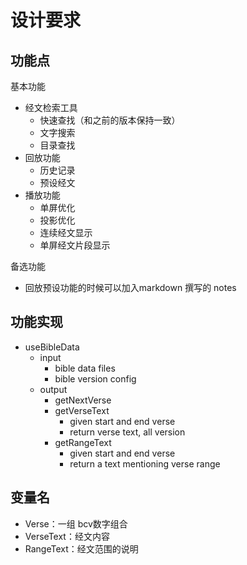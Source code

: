 # 设计要求

## 功能点

基本功能
- 经文检索工具
    - 快速查找（和之前的版本保持一致）
    - 文字搜索
    - 目录查找
- 回放功能
    - 历史记录
    - 预设经文
- 播放功能
    - 单屏优化
    - 投影优化
    - 连续经文显示
    - 单屏经文片段显示

备选功能
- 回放预设功能的时候可以加入markdown 撰写的 notes

## 功能实现
- useBibleData
    - input
        - bible data files
        - bible version config
    - output
        - getNextVerse
        - getVerseText
            - given start and end verse
            - return verse text, all version
        - getRangeText
            - given start and end verse
            - return a text mentioning verse range

## 变量名
- Verse：一组 bcv数字组合
- VerseText：经文内容
- RangeText：经文范围的说明
